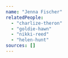 ```yaml
---
name: "Jenna Fischer"
relatedPeople:
  - "charlize-theron"
  - "goldie-hawn"
  - "nikki-reed"
  - "helen-hunt"
sources: []
---
```


